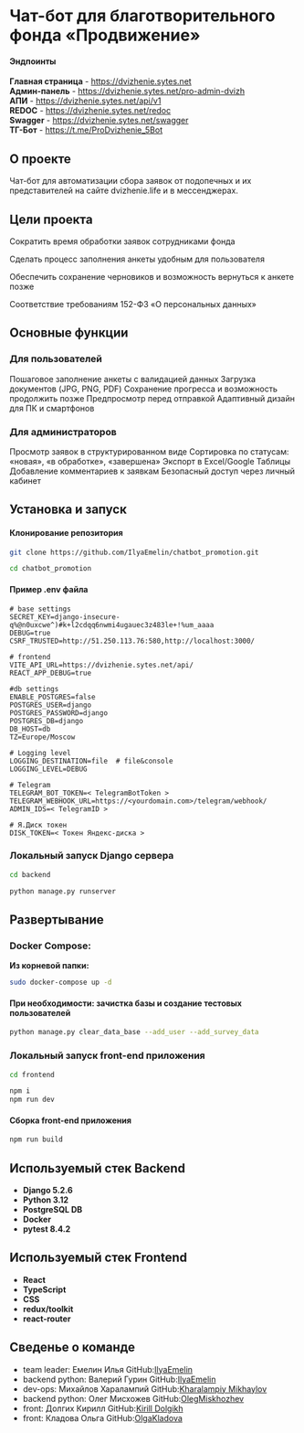 # Чат-бот для благотворительного фонда «Продвижение»

#### Эндпоинты
**Главная страница** - https://dvizhenie.sytes.net \
**Админ-панель** - https://dvizhenie.sytes.net/pro-admin-dvizh \
**АПИ** - https://dvizhenie.sytes.net/api/v1 \
**REDOC** - https://dvizhenie.sytes.net/redoc \
**Swagger** - https://dvizhenie.sytes.net/swagger \
**ТГ-Бот** - https://t.me/ProDvizhenie_5Bot

## О проекте
Чат-бот для автоматизации сбора заявок от подопечных и их представителей на сайте dvizhenie.life и в мессенджерах.

## Цели проекта
Сократить время обработки заявок сотрудниками фонда

Сделать процесс заполнения анкеты удобным для пользователя

Обеспечить сохранение черновиков и возможность вернуться к анкете позже

Соответствие требованиям 152-ФЗ «О персональных данных»

## Основные функции
### Для пользователей

Пошаговое заполнение анкеты с валидацией данных
Загрузка документов (JPG, PNG, PDF)
Сохранение прогресса и возможность продолжить позже
Предпросмотр перед отправкой
Адаптивный дизайн для ПК и смартфонов

### Для администраторов

Просмотр заявок в структурированном виде
Сортировка по статусам: «новая», «в обработке», «завершена»
Экспорт в Excel/Google Таблицы
Добавление комментариев к заявкам
Безопасный доступ через личный кабинет

## Установка и запуск

#### Клонирование репозитория

```bash
git clone https://github.com/IlyaEmelin/chatbot_promotion.git
```
```bash
cd chatbot_promotion
```
#### Пример .env файла
```
# base settings
SECRET_KEY=django-insecure-q%@n0uxcwe^)#k+l2cdqq6nwmi4ugauec3z483le+!%um_aaaa
DEBUG=true
CSRF_TRUSTED=http://51.250.113.76:580,http://localhost:3000/

# frontend
VITE_API_URL=https://dvizhenie.sytes.net/api/
REACT_APP_DEBUG=true

#db settings
ENABLE_POSTGRES=false
POSTGRES_USER=django
POSTGRES_PASSWORD=django
POSTGRES_DB=django
DB_HOST=db
TZ=Europe/Moscow

# Logging level
LOGGING_DESTINATION=file  # file&console
LOGGING_LEVEL=DEBUG

# Telegram
TELEGRAM_BOT_TOKEN=< TelegramBotToken >
TELEGRAM_WEBHOOK_URL=https://<yourdomain.com>/telegram/webhook/
ADMIN_IDS=< TelegramID >

# Я.Диск токен
DISK_TOKEN=< Токен Яндекс-диска >
```
### Локальный запуск Django сервера
```bash
cd backend
```
```bash
python manage.py runserver
```

## Развертывание

### Docker Compose:

**Из корневой папки:**

```bash
sudo docker-compose up -d
```

#### При необходимости: зачистка базы и создание тестовых пользователей
```bash
python manage.py clear_data_base --add_user --add_survey_data
```

### Локальный запуск front-end приложения
```bash
cd frontend
```
```bash
npm i
npm run dev
```
#### Сборка front-end приложения

```bash
npm run build
```

## Используемый стек Backend
* **Django 5.2.6**
* **Python 3.12**
* **PostgreSQL DB**
* **Docker**
* **pytest 8.4.2**

## Используемый стек Frontend

* **React**
* **TypeScript**
* **CSS**
* **redux/toolkit**
* **react-router**

## Сведенье о команде 
- team leader: Емелин Илья GitHub:[IlyaEmelin](https://github.com/IlyaEmelin)
- backend python: Валерий Гурин GitHub:[IlyaEmelin](https://github.com/IlyaEmelin)
- dev-ops: Михайлов Харалампий GitHub:[Kharalampiy Mikhaylov](https://github.com/HarisNvr)
- backend python: Олег Мисхожев GitHub:[OlegMiskhozhev](https://github.com/OlegMiskhozhev)
- front: Долгих Кирилл  GitHub:[Kirill Dolgikh](https://github.com/nonncal)
- front: Кладова Ольга GitHub:[OlgaKladova](https://github.com/OlgaKladova)